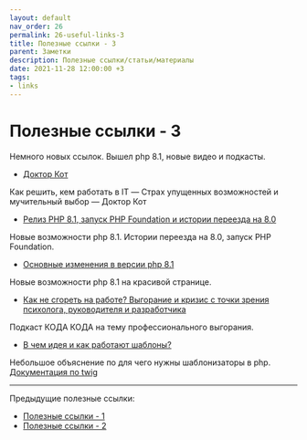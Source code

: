```yaml
---
layout: default
nav_order: 26
permalink: 26-useful-links-3
title: Полезные ссылки - 3
parent: Заметки
description: Полезные ссылки/статьи/материалы
date: 2021-11-28 12:00:00 +3
tags:
- links
---
```


# Полезные ссылки - 3

Немного новых ссылок. Вышел php 8.1, новые видео и подкасты.

- [Доктор Кот](https://youtu.be/pz-wsdIXs_o)

Как решить, кем работать в IT — Страх упущенных возможностей и мучительный выбор — Доктор Кот

- [Релиз PHP 8.1, запуск PHP Foundation и истории переезда на 8.0](https://youtu.be/5D337gaVPa4)

Новые возможности php 8.1. Истории переезда на 8.0, запуск PHP Foundation.

- [Основные изменения в версии php 8.1](https://www.php.net/releases/8.1/ru.php)

Новые возможности php 8.1 на красивой странице.

- [Как не сгореть на работе? Выгорание и кризис с точки зрения психолога, руководителя и разработчика](https://music.yandex.ru/album/13732143/track/95411802)

Подкаст КОДА КОДА на тему профессионального выгорания.

- [В чем идея и как работают шаблоны?](https://qna.habr.com/q/1078714)

Небольшое объяснение по для чего нужны шаблонизаторы в php. [Документация по twig](https://twig.symfony.com/doc/3.x/)

<hr>

Предыдущие полезные ссылки:

- [Полезные ссылки - 1](https://lexusalex.ru/23-useful-links-1)
- [Полезные ссылки - 2](https://lexusalex.ru/24-useful-links-2)